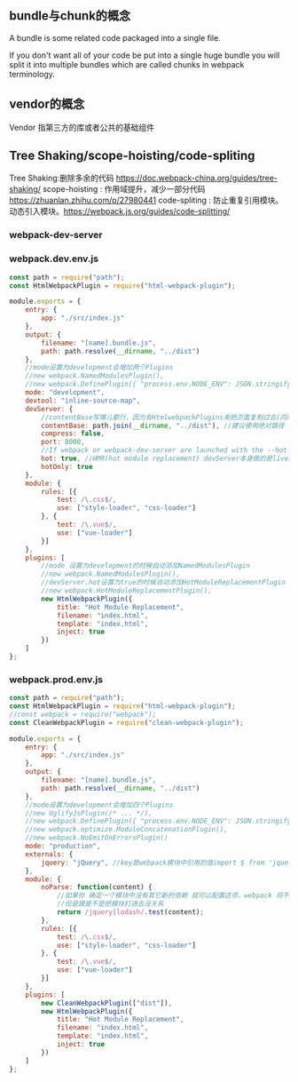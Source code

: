 ## bundle与chunk的概念

A bundle is some related code packaged into a single file.

If you don't want all of your code be put into a single huge bundle you will split it into multiple bundles which are called chunks in webpack terminology. 

## vendor的概念

Vendor 指第三方的库或者公共的基础组件

## Tree Shaking/scope-hoisting/code-spliting


Tree Shaking:删除多余的代码 https://doc.webpack-china.org/guides/tree-shaking/
scope-hoisting : 作用域提升，减少一部分代码 https://zhuanlan.zhihu.com/p/27980441
code-spliting : 防止重复引用模块。动态引入模块。https://webpack.js.org/guides/code-splitting/

### webpack-dev-server



### webpack.dev.env.js

```javascript
const path = require("path");
const HtmlWebpackPlugin = require("html-webpack-plugin");

module.exports = {
    entry: {
        app: "./src/index.js"
    },
    output: {
        filename: "[name].bundle.js",
        path: path.resolve(__dirname, "../dist")
    },
    //mode设置为development会增加两个Plugins 
    //new webpack.NamedModulesPlugin(),
    //new webpack.DefinePlugin({ "process.env.NODE_ENV": JSON.stringify("development") }),
    mode: "development",
    devtool: "inline-source-map",
    devServer: {
        //contentBase写哪儿都行，因为有HtmlwebpackPlugins来把页面复制过去(同时把对应的静态文件页inject进去了)。没有HtmlwebpackPlugins的时候，就要放到有index.html的地方
        contentBase: path.join(__dirname, "../dist"), //建议使用绝对路径 it is recommended to use an absolute path.
        compress: false,
        port: 8000,
        //If webpack or webpack-dev-server are launched with the --hot option, this plugin(webpack.HotModuleReplacementPlugin) will be added automatically
        hot: true, //HMR(hot module replacement) devServer本身做的是liveReload  不是HMR
        hotOnly: true
    },
    module: {
        rules: [{
            test: /\.css$/,
            use: ["style-loader", "css-loader"]
        }, {
            test: /\.vue$/,
            use: ["vue-loader"]
        }]
    },
    plugins: [
        //mode 设置为development的时候自动添加NamedModulesPlugin
        //new webpack.NamedModulesPlugin(),
        //devServer.hot设置为true的时候自动添加HotModuleReplacementPlugin
        //new webpack.HotModuleReplacementPlugin(),
        new HtmlWebpackPlugin({
            title: "Hot Module Replacement",
            filename: "index.html",
            template: "index.html",
            inject: true
        })
    ]
};

```


### webpack.prod.env.js

```javascript
const path = require("path");
const HtmlWebpackPlugin = require("html-webpack-plugin");
//const webpack = require("webpack");
const CleanWebpackPlugin = require("clean-webpack-plugin");

module.exports = {
    entry: {
        app: "./src/index.js"
    },
    output: {
        filename: "[name].bundle.js",
        path: path.resolve(__dirname, "../dist")
    },
    //mode设置为development会增加四个Plugins 
    //new UglifyJsPlugin(/* ... */),
    //new webpack.DefinePlugin({ "process.env.NODE_ENV": JSON.stringify("production") }),
    //new webpack.optimize.ModuleConcatenationPlugin(),
    //new webpack.NoEmitOnErrorsPlugin()
    mode: "production",
    externals: {
        jquery: "jQuery", //key是webpack模块中引用的值import $ from 'jquery'  value是全局变量里的值 window.jQuery
    },
    module: {
        noParse: function(content) {
            //如果你 确定一个模块中没有其它新的依赖 就可以配置这项，webpack 将不再扫描这个文件中的依赖。打包速度会变快。
            //但是跟是不是把模块打进去没关系
            return /jquery|lodash/.test(content);
        },
        rules: [{
            test: /\.css$/,
            use: ["style-loader", "css-loader"]
        }, {
            test: /\.vue$/,
            use: ["vue-loader"]
        }]
    },
    plugins: [
        new CleanWebpackPlugin(["dist"]),
        new HtmlWebpackPlugin({
            title: "Hot Module Replacement",
            filename: "index.html",
            template: "index.html",
            inject: true
        })
    ]
};

```